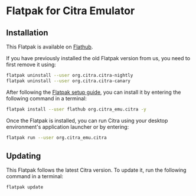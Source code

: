 # Flatpak for Citra  Emulator

## Installation

This Flatpak is available on
[Flathub](https://flathub.org/apps/details/org.citra_emu.citra).

If you have previously installed the old Flatpak version from us, you need to first remove it using:

```bash
flatpak uninstall --user org.citra.citra-nightly
flatpak uninstall --user org.citra.citra-canary
```

After following the [Flatpak setup guide](https://flatpak.org/setup/),
you can install it by entering the following command in a terminal:

```bash
flatpak install --user flathub org.citra_emu.citra -y
```

Once the Flatpak is installed, you can run Citra using your desktop environment's
application launcher or by entering:

```bash
flatpak run --user org.citra_emu.citra
```

## Updating

This Flatpak follows the latest Citra version.
To update it, run the following command in a terminal:

```bash
flatpak update
```
